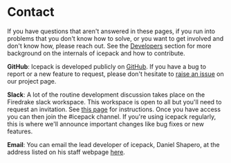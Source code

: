 # Contact

If you have questions that aren't answered in these pages, if you run into problems that you don't know how to solve, or you want to get involved and don't know how, please reach out.
See the [Developers](developers.md) section for more background on the internals of icepack and how to contribute.

**GitHub**: Icepack is developed publicly on [GitHub](https://github.com/icepack/icepack).
If you have a bug to report or a new feature to request, please don't hesitate to [raise an issue](https://github.com/icepack/icepack/issues) on our project page.

**Slack**: A lot of the routine development discussion takes place on the Firedrake slack workspace.
This workspace is open to all but you'll need to request an invitation.
See [this page](https://firedrakeproject.org/contact.html) for instructions.
Once you have access you can then join the \#icepack channel.
If you're using icepack regularly, this is where we'll announce important changes like bug fixes or new features.

**Email**: You can email the lead developer of icepack, Daniel Shapero, at the address listed on his staff webpage [here](http://psc.apl.uw.edu/people/investigators/daniel-shapero/).
